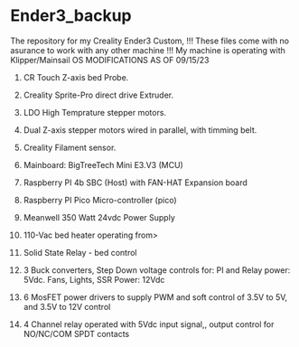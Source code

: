 # Ender3_backup
The repository for my Creality Ender3 Custom,
!!! These files come with no asurance to work with any other machine !!!
My machine is operating with Klipper/Mainsail OS
MODIFICATIONS  AS OF 09/15/23
 1. CR Touch Z-axis bed Probe.
 2. Creality Sprite-Pro direct drive Extruder.
 3. LDO High Temprature stepper motors.
 4. Dual Z-axis stepper motors wired in parallel, with timming belt.
 5. Creality Filament sensor.

 6. Mainboard: BigTreeTech Mini E3.V3  (MCU)
 7. Raspberry PI 4b SBC                (Host)  with FAN-HAT Expansion board
 8. Raspberry PI Pico Micro-controller (pico)

 9. Meanwell 350 Watt 24vdc Power Supply
10. 110-Vac bed heater operating from>
11. Solid State Relay - bed control
12. 3 Buck converters, Step Down voltage controls for: PI and Relay power: 5Vdc. Fans, Lights, SSR Power: 12Vdc
13. 6 MosFET power drivers to supply PWM and soft control of 3.5V to 5V, and 3.5V to 12V control
14. 4 Channel relay operated with 5Vdc input signal,, output control for NO/NC/COM SPDT contacts  

